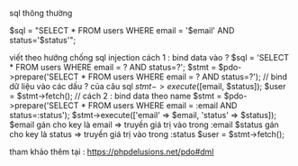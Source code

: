
sql thông thường  

$sql = "SELECT * FROM users WHERE email = '$email' AND status='$status'";

viết theo hướng chống sql injection
cách 1 : bind data vào ?
$sql = 'SELECT * FROM users WHERE email = ? AND status=?';
$stmt = $pdo->prepare('SELECT * FROM users WHERE email = ? AND status=?');
// bind dữ liệu vào các dấu ? của câu sql
$stmt->execute([$email, $status]);
$user = $stmt->fetch();
// cách 2 : bind data theo name
$stmt = $pdo->prepare('SELECT * FROM users WHERE email = :email AND status=:status');
$stmt->execute(['email' => $email, 'status' => $status]);
$email gán cho key là email => truyền giá trị vào trong :email
$status gán cho key là status => truyền giá trị vào trong :status
$user = $stmt->fetch();

tham khảo thêm tại : https://phpdelusions.net/pdo#dml
